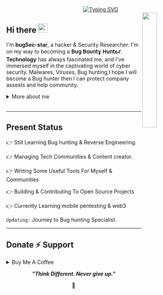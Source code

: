 <div align="center">
  <a href="https://git.io/typing-svg">
    <img src="https://readme-typing-svg.demolab.com?font=Fira+Code&pause=1000&color=22F700&width=435&lines=On+journey+to+become+a+great+Hacker" alt="Typing SVG" />
  </a>
</div>
<!--
<h3 align="center">On a Journey to become a great human being...<p align="right"></h3> -->


<img width="28%" align='right' src="https://github.com/user-attachments/assets/466fee29-c3cf-4aa3-8807-6d0daaa4e6cf">


<h2 align="left">
  Hi there
  <img src="https://media.giphy.com/media/hvRJCLFzcasrR4ia7z/giphy.gif" width="25px"/>
</h2>

I'm **bugSec-star**, a hacker & Security Researcher. I'm on my way to becoming a **𝖡υ𝗀 𝖡𝗈υ𐓣𝗍ɣ 𝖧υ𐓣𝗍౿𝗋**. <br>
**Technology** has always fascinated me, and I've immersed myself in the captivating world of cyber security. Malwares, Viruses, Bug hunting,I hope I will become a Bug hunter then I can protect company assests and help community.


<details>
  <summary>More about me</summary>

- **Name**: Hem Bharti
- **From**: India
- **Bug Hunter** | **Security Researcher** 
- i have experience in cracking,reverse Engineering,bug Hunting,forensics,Social engineering.
- Improving knowledge in **Website Vulnerabilities**
- I’m currently learning **everything** 
- Reach me out at **lone.bughunter7@gmail.com**

</details>
<br>


---

<h2 id="present_status"> Present Status </h3>



👉 Still Learning Bug hunting & Reverse Engineering.

👉 Managing Tech Communities & Content creator.

👉 Writing Some Useful Tools For Myself & Communities

👉 Building & Contributing To Open Source Projects

👉 Currently Learning mobile pentesting & web3 

`Updating:`  Journey to Bug hunting Specialist.

---




<h2 id="donate" align=''>Donate ⚡️ Support</h2>

<details>
<summary>Buy Me A Coffee</summary>

  <p align="center"><a href="https://buymeacoffee.com/bugsec"><img  src="https://img.shields.io/badge/Buy%20Me%20a%20Coffee-ffdd00?style=for-the-badge&logo=buy-me-a-coffee&logoColor=black"/></a></p>

</details>




<p align="center">
  <b><i>"Think Different. Never give up."</i></b>
</p>

<p align="center">
<a>🌱</a>
</p>


<!---
bugSec-star/bugSec-star is a ✨ special ✨ repository because its `README.md` (this file) appears on your GitHub profile.
You can click the Preview link to take a look at your changes.
--->
